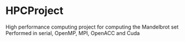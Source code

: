 # HPCProject
High performance computing project for computing the Mandelbrot set
Performed in serial, OpenMP, MPI, OpenACC and Cuda
